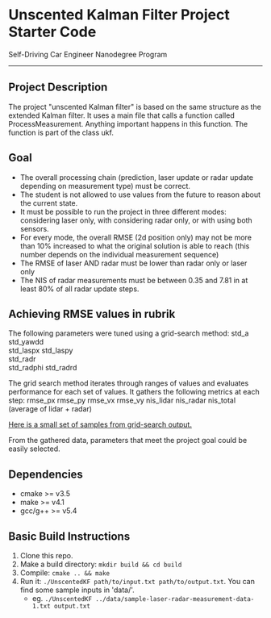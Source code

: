 # Unscented Kalman Filter Project Starter Code
Self-Driving Car Engineer Nanodegree Program

---

## Project Description
The project "unscented Kalman filter" is based on the same structure as the extended Kalman filter.
It uses a main file that calls a function called ProcessMeasurement. Anything important happens in this function. The function is part of the class ukf.

## Goal
- The overall processing chain (prediction, laser update or radar update depending on measurement type) must be correct.
- The student is not allowed to use values from the future to reason about the current state.
- It must be possible to run the project in three different modes: considering laser only, with considering radar only, or with using both sensors.
- For every mode, the overall RMSE (2d position only) may not be more than 10% increased to what the original solution is able to reach (this number depends on the individual measurement sequence)
- The RMSE of laser AND radar must be lower than radar only or laser only
- The NIS of radar measurements must be between 0.35 and 7.81 in at least 80% of all radar update steps.


## Achieving RMSE values in rubrik
The following parameters were tuned using a grid-search method:
	std_a		
	std_yawdd	
	std_laspx
	std_laspy	
	std_radr	
	std_radphi
	std_radrd

The grid search method iterates through ranges of values and evaluates performance for each set of values.
It gathers the following metrics at each step:
	rmse_px
	rmse_py
	rmse_vx
	rmse_vy
	nis_lidar
	nis_radar
	nis_total (average of lidar + radar)

[Here is a small set of samples from grid-search output.](data/gridsearch_fragment.txt)

From the gathered data, parameters that meet the project goal could be easily selected.


## Dependencies

* cmake >= v3.5
* make >= v4.1
* gcc/g++ >= v5.4

## Basic Build Instructions

1. Clone this repo.
2. Make a build directory: `mkdir build && cd build`
3. Compile: `cmake .. && make`
4. Run it: `./UnscentedKF path/to/input.txt path/to/output.txt`. You can find
   some sample inputs in 'data/'.
    - eg. `./UnscentedKF ../data/sample-laser-radar-measurement-data-1.txt output.txt`
